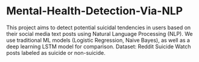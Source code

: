 # Mental-Health-Detection-Via-NLP
This project aims to detect potential suicidal tendencies in users based on their social media text posts using Natural Language Processing (NLP). We use traditional ML models (Logistic Regression, Naive Bayes), as well as a deep learning LSTM model for comparison.  Dataset: Reddit Suicide Watch posts labeled as suicide or non-suicide.
